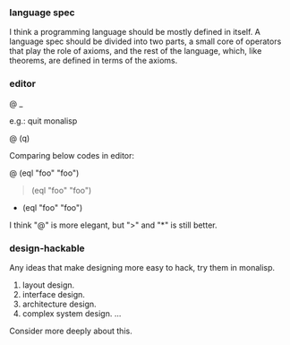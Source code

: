 
### language spec 
I think a programming language should be mostly defined in itself. A language spec should be divided into two parts, a small core of operators that play the role of axioms, 
and the rest of the language, which, like theorems, are defined in terms of the axioms.

### editor

@ _

e.g.:  quit monalisp

@ (q)


Comparing below codes in editor:

@ (eql "foo" "foo")

> (eql "foo" "foo")

* (eql "foo" "foo")

I think "@" is more elegant, but ">" and "*" is still better.


### design-hackable
Any ideas that make designing more easy to hack, try them in monalisp.
1. layout design.
2. interface design.
3. architecture design.
4. complex system design.
...

Consider more deeply about this.
